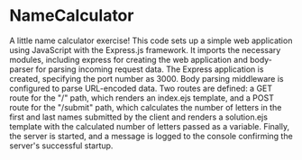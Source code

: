 # NameCalculator
A little name calculator exercise!
This code sets up a simple web application using JavaScript with the Express.js framework. It imports the necessary modules, including express for creating the web application and body-parser for parsing incoming request data. The Express application is created, specifying the port number as 3000. Body parsing middleware is configured to parse URL-encoded data. Two routes are defined: a GET route for the "/" path, which renders an index.ejs template, and a POST route for the "/submit" path, which calculates the number of letters in the first and last names submitted by the client and renders a solution.ejs template with the calculated number of letters passed as a variable. Finally, the server is started, and a message is logged to the console confirming the server's successful startup.
